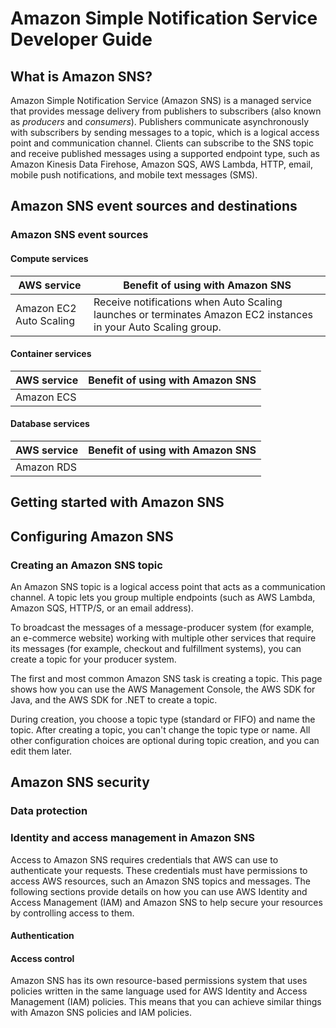 # Amazon Simple Notification Service Developer Guide

## What is Amazon SNS?

Amazon Simple Notification Service (Amazon SNS) is a managed service that provides message delivery from publishers to subscribers (also known as *producers* and *consumers*).
Publishers communicate asynchronously with subscribers by sending messages to a topic, which is a logical access point and communication channel.
Clients can subscribe to the SNS topic and receive published messages using a supported endpoint type, such as Amazon Kinesis Data Firehose, Amazon SQS, AWS Lambda, HTTP, email, mobile push notifications, and mobile text messages (SMS).

## Amazon SNS event sources and destinations

### Amazon SNS event sources

#### Compute services

| AWS service | Benefit of using with Amazon SNS |
| --- | --- |
| Amazon EC2 Auto Scaling | Receive notifications when Auto Scaling launches or terminates Amazon EC2 instances in your Auto Scaling group. |

#### Container services

| AWS service | Benefit of using with Amazon SNS |
| --- | --- |
| Amazon ECS | |

#### Database services

| AWS service | Benefit of using with Amazon SNS |
| --- | --- |
| Amazon RDS | |

## Getting started with Amazon SNS

## Configuring Amazon SNS

### Creating an Amazon SNS topic

An Amazon SNS topic is a logical access point that acts as a communication channel.
A topic lets you group multiple endpoints (such as AWS Lambda, Amazon SQS, HTTP/S, or an email address).

To broadcast the messages of a message-producer system (for example, an e-commerce website) working with multiple other services that require its messages (for example, checkout and fulfillment systems), you can create a topic for your producer system.

The first and most common Amazon SNS task is creating a topic.
This page shows how you can use the AWS Management Console, the AWS SDK for Java, and the AWS SDK for .NET to create a topic.

During creation, you choose a topic type (standard or FIFO) and name the topic.
After creating a topic, you can't change the topic type or name.
All other configuration choices are optional during topic creation, and you can edit them later.

## Amazon SNS security

### Data protection

### Identity and access management in Amazon SNS

Access to Amazon SNS requires credentials that AWS can use to authenticate your requests.
These credentials must have permissions to access AWS resources, such an Amazon SNS topics and messages.
The following sections provide details on how you can use AWS Identity and Access Management (IAM) and Amazon SNS to help secure your resources by controlling access to them. 

#### Authentication

#### Access control

Amazon SNS has its own resource-based permissions system that uses policies written in the same language used for AWS Identity and Access Management (IAM) policies.
This means that you can achieve similar things with Amazon SNS policies and IAM policies.
